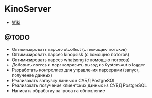 KinoServer
==========

* [Wiki](https://github.com/cybern223/kinoserver/wiki)

@TODO
---------
* Оптимизировать парсер stcollect (с помощью потоков)
* Оптимизировать парсер kinopoisk (с помощью потоков)
* Оптимизировать парсер whatsong (с помощью потоков)
* Добавить логгер и перенаправить вывод из System.out в logger
* Разработать контроллер для управления парсерами (запуск, получение данных)
* Реализовать загрузку данных в СУБД PostgreSQL
* Реализовать получение клиентских данных из СУБД PostgreSQL
* Написать обработку запроса на обновление

